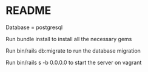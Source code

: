 # README

Database = postgresql

Run bundle install to install all the necessary gems

Run bin/rails db:migrate to run the database migration

Run bin/rails s -b 0.0.0.0 to start the server on vagrant